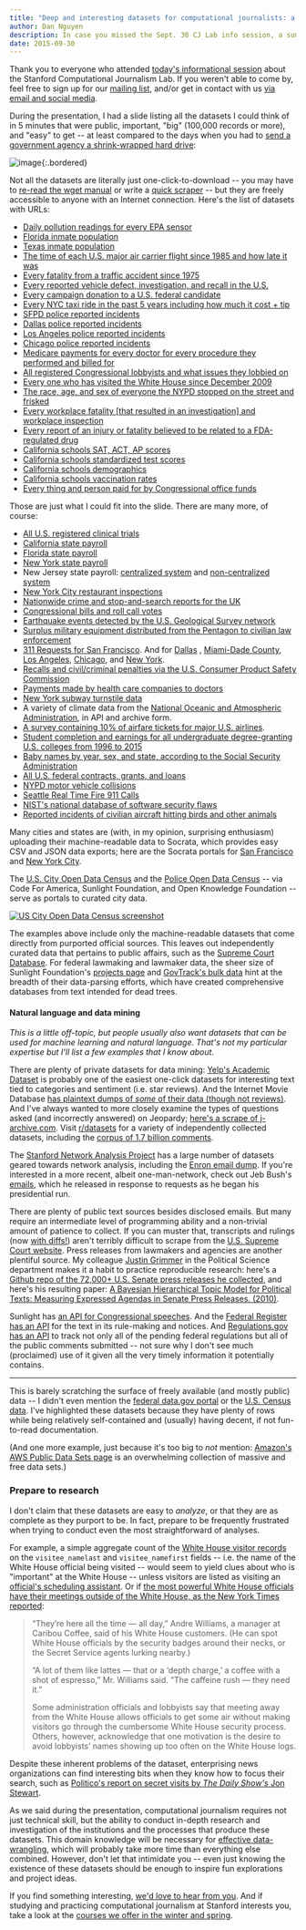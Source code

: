 ```yaml
---
title: "Deep and interesting datasets for computational journalists: a quick list"
author: Dan Nguyen
description: In case you missed the Sept. 30 CJ Lab info session, a summary and some links to get you acquainted.
date: 2015-09-30
---
```


Thank you to everyone who attended [today's informational session](http://us7.campaign-archive1.com/?u=60a5181e3d9c08e1e0f401dc0&id=1d23daf12f&e=a077356aa8) about the Stanford Computational Journalism Lab. If you weren't able to come by, feel free to sign up for our [mailing list](http://cjlab.stanford.edu/contact#newsletter-section), and/or get in contact with us [via email and social media](http://cjlab.stanford.edu/contact/).

During the presentation, I had a slide listing all the datasets I could think of in 5 minutes that were public, important, "big" (100,000 records or more), and "easy" to get -- at least compared to the days when you had to [send a government agency a shrink-wrapped hard drive](http://chriswhong.com/open-data/foil_nyc_taxi/):

![image](/files/images/news/slide-datasets.png){:.bordered}


Not all the datasets are literally just one-click-to-download -- you may have to [re-read the wget manual](https://gist.github.com/dannguyen/26e5922614dc22053745) or write a [quick scraper](https://github.com/compjour/search-script-scrape) -- but they are freely accessible to anyone with an Internet connection. Here's the list of datasets with URLs:


- [Daily pollution readings for every EPA sensor](http://www3.epa.gov/airdata/ad_data.html)
- [Florida inmate population](http://www.dc.state.fl.us/pub/obis_request.html)
- [Texas inmate population](http://www.tdcj.state.tx.us/documents/High_Value_Data_Sets.xlsx)
- [The time of each U.S. major air carrier flight since 1985 and how late it was](http://www.transtats.bts.gov/DL_SelectFields.asp?Table_ID=236&DB_Short_Name=On-Time)
- [Every fatality from a traffic accident since 1975](http://www.nhtsa.gov/FARS)
- [Every reported vehicle defect, investigation, and recall in the U.S.](http://www-odi.nhtsa.dot.gov/downloads/)
- [Every campaign donation to a U.S. federal candidate](http://www.fec.gov/disclosure.shtml)
- [Every NYC taxi ride in the past 5 years including how much it cost + tip](http://www.nyc.gov/html/tlc/html/about/trip_record_data.shtml)
- [SFPD police reported incidents](https://data.sfgov.org/Public-Safety/SFPD-Incidents-from-1-January-2003/tmnf-yvry)
- [Dallas police reported incidents](https://www.dallasopendata.com/Police/Dallas-Police-Public-Data-RMS-Incidents/tbnj-w5hb)
- [Los Angeles police reported incidents](https://data.lacity.org/A-Safe-City/LAPD-Crime-and-Collision-Raw-Data-2014/eta5-h8qx?)
- [Chicago police reported incidents](https://data.cityofchicago.org/Public-Safety/Crimes-2001-to-present/ijzp-q8t2)
- [Medicare payments for every doctor for every procedure they performed and billed for](https://www.cms.gov/research-statistics-data-and-systems/statistics-trends-and-reports/medicare-provider-charge-data/physician-and-other-supplier.html)
- [All registered Congressional lobbyists and what issues they lobbied on](http://www.senate.gov/legislative/Public_Disclosure/database_download.htm)
- [Every one who has visited the White House since December 2009](https://www.whitehouse.gov/briefing-room/disclosures/visitor-records)
- [The race, age, and sex of everyone the NYPD stopped on the street and frisked](http://www.nyc.gov/html/nypd/html/analysis_and_planning/stop_question_and_frisk_report.shtml)
- [Every workplace fatality [that resulted in an investigation] and workplace inspection](http://ogesdw.dol.gov/views/data_summary.php)
- [Every report of an injury or fatality believed to be related to a FDA-regulated drug](http://www.fda.gov/Drugs/GuidanceComplianceRegulatoryInformation/Surveillance/AdverseDrugEffects/ucm082193.htm)
- [California schools SAT, ACT, AP scores](http://www.cde.ca.gov/ds/sp/ai/)
- [California schools standardized test scores](http://star.cde.ca.gov/starresearchfiles.asp)
- [California schools demographics](http://www.cde.ca.gov/ds/sd/)
- [California schools vaccination rates](https://www.cdph.ca.gov/programs/immunize/Pages/ImmunizationLevels.aspx)
- [Every thing and person paid for by Congressional office funds](http://sunlightfoundation.com/tools/expenditures/)

Those are just what I could fit into the slide. There are many more, of course:

- [All U.S. registered clinical trials](https://www.clinicaltrials.gov/ct2/resources/download)
- [California state payroll](http://publicpay.ca.gov/)
- [Florida state payroll](http://dmssalaries.herokuapp.com/salaries)
- [New York state payroll](http://checkbooknyc.com/data-feeds)
- New Jersey state payroll: [centralized system](https://data.nj.gov/Governor-s-Transparency-Data/YourMoney-Agency-Payroll/iqwc-r2w7) and [non-centralized system](https://data.nj.gov/Governor-s-Transparency-Data/YourMoney-Authority-Payroll/kiki-imre)
- [New York City restaurant inspections](https://data.cityofnewyork.us/Health/DOHMH-New-York-City-Restaurant-Inspection-Results/43nn-pn8j)
- [Nationwide crime and stop-and-search reports for the UK](https://data.police.uk/data/)
- [Congressional bills and roll call votes](https://www.govtrack.us/developers/data)
- [Earthquake events detected by the U.S. Geological Survey network](http://earthquake.usgs.gov/earthquakes/search/)
- [Surplus military equipment distributed from the Pentagon to civilian law enforcement](https://github.com/datahoarder/leso_1033)
- [311 Requests for San Francisco](https://data.sfgov.org/City-Infrastructure/Case-Data-from-San-Francisco-311-SF311-/vw6y-z8j6). And for [Dallas](https://govstat.demo.socrata.com/dataset/311-Requests-City-Of-Dallas/crsv-cdrs)
, [Miami-Dade County](https://opendata.miamidade.gov/311/311-Service-Requests-Miami-Dade-County/dj6j-qg5t), [Los Angeles](https://data.lacity.org/dataset/311-Call-Center-Tracking-Data/ukiu-8trj), [Chicago](https://data.cityofchicago.org/browse?limitTo=datasets&q=311&sortBy=relevance&utf8=%E2%9C%93), and [New York](https://nycopendata.socrata.com/Social-Services/311-Service-Requests-from-2010-to-Present/erm2-nwe9).
- [Recalls and civil/criminal penalties via the U.S. Consumer Product Safety Commission](http://www.cpsc.gov/en/Newsroom/Downloadable-Data/)
- [Payments made by health care companies to doctors](https://www.cms.gov/openpayments/)
- [New York subway turnstile data](http://web.mta.info/developers/turnstile.html)
- A variety of climate data from the [National Oceanic and Atmospheric Administration](http://www.ncdc.noaa.gov/data-access), in API and archive form.
- [A survey containing 10% of airfare tickets for major U.S. airlines](http://www.transtats.bts.gov/tables.asp?DB_ID=125&DB_Name=Airline%20Origin%20and%20Destination%20Survey%20%28DB1B%29&DB_Short_Name=).
- [Student completion and earnings for all undergraduate degree-granting U.S. colleges from 1996 to 2015](https://collegescorecard.ed.gov/data/)
- [Baby names by year, sex, and state, according to the Social Security Administration](http://www.ssa.gov/oact/babynames/limits.html)
- [All U.S. federal contracts, grants, and loans](https://www.usaspending.gov/DownloadCenter/Pages/DataDownload.aspx)
- [NYPD motor vehicle collisions](https://nycopendata.socrata.com/Public-Safety/NYPD-Motor-Vehicle-Collisions/h9gi-nx95?)
- [Seattle Real Time Fire 911 Calls](https://data.seattle.gov/Public-Safety/Seattle-Real-Time-Fire-911-Calls/kzjm-xkqj)
- [NIST's national database of software security flaws](https://nvd.nist.gov/download.cfm)
- [Reported incidents of civilian aircraft hitting birds and other animals](http://wildlife.faa.gov/)

Many cities and states are (with, in my opinion, surprising enthusiasm) uploading their machine-readable data to Socrata, which provides easy CSV and JSON data exports; here are the Socrata portals for [San Francisco](https://data.sfgov.org/) and [New York City](https://nycopendata.socrata.com/data).

The [U.S. City Open Data Census](http://us-city.census.okfn.org/) and the [Police Open Data Census](https://codeforamerica.github.io/PoliceOpenDataCensus/) -- via Code For America, Sunlight Foundation, and Open Knowledge Foundation -- serve as portals to curated city data.

<a href="http://us-city.census.okfn.org/">
<img class="bordered img-responsive" src="/files/images/news/okfn-us-city-census.png" alt="US City Open Data Census screenshot">
</a>

The examples above include only the machine-readable datasets that come directly from purported official sources. This leaves out independently curated data that pertains to public affairs, such as the [Supreme Court Database](http://supremecourtdatabase.org/). For federal lawmaking and lawmaker data, the sheer size of Sunlight Foundation's [projects page](https://sunlightfoundation.com/tools/) and [GovTrack's bulk data](https://www.govtrack.us/developers) hint at the breadth of their data-parsing efforts, which have created comprehensive databases from text intended for dead trees.


#### Natural language and data mining

_This is a little off-topic, but people usually also want datasets that can be used for machine learning and natural language. That's not my particular expertise but I'll list a few examples that I know about._

There are plenty of private datasets for data mining: [Yelp's Academic Dataset](https://www.yelp.com/academic_dataset) is probably one of the easiest one-click datasets for interesting text tied to categories and sentiment (i.e. star reviews). And the Internet Movie Database [has plaintext dumps of _some_ of their data (though not reviews)](http://www.imdb.com/interfaces). And I've always wanted to more closely examine the types of questions asked (and incorrectly answered) on Jeopardy; [here's a scrape of j-archive.com](https://www.reddit.com/r/datasets/comments/1uyd0t/200000_jeopardy_questions_in_a_json_file). Visit [r/datasets](https://www.reddit.com/r/datasets/) for a variety of independently collected datasets, including the [corpus of 1.7 billion comments](https://www.reddit.com/r/datasets/comments/3bxlg7/i_have_every_publicly_available_reddit_comment/).

The [Stanford Network Analysis Project](http://snap.stanford.edu/) has a large number of datasets geared towards network analysis, including the [Enron email dump](https://snap.stanford.edu/data/email-Enron.html). If you're interested in a more recent, albeit one-man-network, check out Jeb Bush's [emails](http://jebemails.com/email/search), which he released in response to requests as he began his presidential run.

There are plenty of public text sources besides disclosed emails. But many require an intermediate level of programming ability and a non-trivial amount of patience to collect. If you can muster that, transcripts and rulings (now [with diffs!](https://twitter.com/waldojaquith/status/651115341985091584)) aren't terribly difficult to scrape from the [U.S. Supreme Court website](http://www.supremecourt.gov/). Press releases from lawmakers and agencies are another plentiful source. My colleague [Justin Grimmer](http://www.justingrimmer.org/research.html) in the Political Science department makes it a habit to practice reproducible research: here's a [Github repo of the 72,000+ U.S. Senate press releases he collected](https://github.com/lintool/GrimmerSenatePressReleases), and here's his resulting paper: [A Bayesian Hierarchical Topic Model for Political Texts: Measuring Expressed Agendas in Senate Press Releases. (2010)](http://web.stanford.edu/~jgrimmer/ExpAgendaFinal.pdf).

Sunlight has [an API for Congressional speeches](http://capitolwords.org/api/1/). And the [Federal Register has an API](https://www.federalregister.gov/learn/developers) for the text in its rule-making and notices. And [Regulations.gov has an API](http://regulationsgov.github.io/developers/console/) to track not only all of the pending federal regulations but all of the public comments submitted -- not sure why I don't see much (proclaimed) use of it given all the very timely information it potentially contains.


--------

This is barely scratching the surface of freely available (and mostly public) data -- I didn't even mention the [federal data.gov portal](http://www.data.gov/) or the [U.S. Census data](http://www.census.gov/). I've highlighted these datasets because they have plenty of rows while being relatively self-contained and (usually) having decent, if not fun-to-read documentation.

(And one more example, just because it's too big to _not_ mention: [Amazon's AWS Public Data Sets page](https://aws.amazon.com/datasets/) is an overwhelming collection of massive and free data sets.)


### Prepare to research

I don't claim that these datasets are easy to _analyze_, or that they are as complete as they purport to be. In fact, prepare to be frequently frustrated when trying to conduct even the most straightforward of analyses.

For example, a simple aggregate count of the [White House visitor records](https://www.whitehouse.gov/briefing-room/disclosures/visitor-records) on the `visitee_namelast` and `visitee_namefirst` fields -- i.e. the name of the White House official being visited -- would seem to yield clues about who is "important" at the White House -- unless visitors are listed as visiting an [official's scheduling assistant](http://www.politico.com/news/stories/0411/53072_Page3.html). Or if [the most powerful White House officials have their meetings outside of the White House, as the New York Times reported](http://www.nytimes.com/2010/06/25/us/politics/25caribou.html):

> “They’re here all the time — all day,” Andre Williams, a manager at Caribou Coffee, said of his White House customers. (He can spot White House officials by the security badges around their necks, or the Secret Service agents lurking nearby.)
>
> “A lot of them like lattes — that or a ‘depth charge,’ a coffee with a shot of espresso,” Mr. Williams said. “The caffeine rush — they need it.”
>
> Some administration officials and lobbyists say that meeting away from the White House allows officials to get some air without making visitors go through the cumbersome White House security process. Others, however, acknowledge that one motivation is the desire to avoid lobbyists’ names showing up too often on the White House logs.

Despite these inherent problems of the dataset, enterprising news organizations can find interesting bits when they know how to focus their search, such as [Politico's report on secret visits by _The Daily Show's_ Jon Stewart](http://www.politico.com/agenda/story/2015/07/jon-stewarts-secret-white-house-visits-000178?hp=t3_r).

As we said during the presentation, computational journalism requires not just technical skill, but the ability to conduct in-depth research and investigation of the institutions and the processes that produce these datasets. This domain knowledge will be necessary for [effective data-wrangling](http://www.nytimes.com/2014/08/18/technology/for-big-data-scientists-hurdle-to-insights-is-janitor-work.html), which will probably take more time than everything else combined. However, don't let that intimidate you -- even just knowing the existence of these datasets should be enough to inspire fun explorations and project ideas.

If you find something interesting, [we'd love to hear from you](/contact). And if studying and practicing computational journalism at Stanford interests you, take a look at the [courses we offer in the winter and spring](/initiatives/#courses-section).


